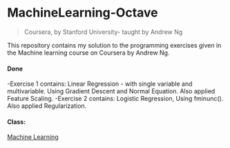 # MachineLearning-Octave
> Coursera, by Stanford University- taught by Andrew Ng

This repository contains my solution to the programming exercises given in the Machine learning course on Coursera by Andrew Ng.
#### Done
-Exercise 1 contains: Linear Regression - with single variable and multivariable. Using Gradient Descent and Normal Equation. Also applied Feature Scaling.
-Exercise 2 contains: Logistic Regression, Using fminunc(). Also applied Regularization.

#### Class:
[Machine Learning](https://www.coursera.org/learn/machine-learning/)

